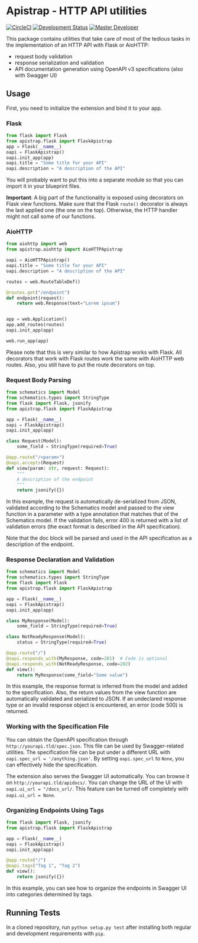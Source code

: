 # Apistrap - HTTP API utilities

[![CircleCI](https://circleci.com/gh/iterait/apistrap.png?style=shield&circle-token=6e0633d5636dd5b858dd4db501695e10b16f373f)](https://circleci.com/gh/iterait/apistrap/tree/master)
[![Development Status](https://img.shields.io/badge/status-CX%20Regular-brightgreen.svg?style=flat)]()
[![Master Developer](https://img.shields.io/badge/master-Jan%20Buchar-lightgrey.svg?style=flat)]()

This package contains utilities that take care of most of the tedious tasks in the implementation of an HTTP API with 
Flask or AioHTTP:

- request body validation
- response serialization and validation
- API documentation generation using OpenAPI v3 specifications (also with Swagger UI)

## Usage

First, you need to initialize the extension and bind it to your app.

### Flask

```python
from flask import Flask
from apistrap.flask import FlaskApistrap
app = Flask(__name__)
oapi = FlaskApistrap()
oapi.init_app(app)
oapi.title = "Some title for your API"
oapi.description = "A description of the API"
```

You will probably want to put this into a separate module so that you can import it in your blueprint files.

**Important**: A big part of the functionality is exposed using decorators on Flask view functions. Make sure that the 
Flask `route()` decorator is always the last applied one (the one on the top). Otherwise, the HTTP handler might not 
call some of our functions.

### AioHTTP

```python
from aiohttp import web
from apistrap.aiohttp import AioHTTPApistrap

oapi = AioHTTPApistrap()
oapi.title = "Some title for your API"
oapi.description = "A description of the API"

routes = web.RouteTableDef()

@routes.get("/endpoint")
def endpoint(request):
    return web.Response(text="Lorem ipsum")


app = web.Application()
app.add_routes(routes)
oapi.init_app(app)

web.run_app(app)
```

Please note that this is very similar to how Apistrap works with Flask. All decorators that work with Flask routes work
the same with AioHTTP web routes. Also, you still have to put the route decorators on top.

### Request Body Parsing

```python
from schematics import Model
from schematics.types import StringType
from flask import Flask, jsonify
from apistrap.flask import FlaskApistrap

app = Flask(__name__)
oapi = FlaskApistrap()
oapi.init_app(app)

class Request(Model):
    some_field = StringType(required=True)

@app.route("/<param>")
@oapi.accepts(Request)
def view(param: str, request: Request):
    """
    A description of the endpoint
    """
    return jsonify({})
```

In this example, the request is automatically de-serialized from JSON, validated according to the Schematics model and 
passed to the view function in a parameter with a type annotation that matches that of the Schematics model. If the 
validation fails, error 400 is returned with a list of validation errors (the exact format is described in the API 
specification).

Note that the doc block will be parsed and used in the API specification as a description of the endpoint.

### Response Declaration and Validation

```python
from schematics import Model
from schematics.types import StringType
from flask import Flask
from apistrap.flask import FlaskApistrap

app = Flask(__name__)
oapi = FlaskApistrap()
oapi.init_app(app)

class MyResponse(Model):
    some_field = StringType(required=True)

class NotReadyResponse(Model):
    status = StringType(required=True)

@app.route("/")
@oapi.responds_with(MyResponse, code=201)  # Code is optional
@oapi.responds_with(NotReadyResponse, code=202)
def view():
    return MyResponse(some_field="Some value")
```

In this example, the response format is inferred from the model and added to the specification. Also, the return values
from the view function are automatically validated and serialized to JSON. If an undeclared response type or an invalid 
response object is encountered, an error (code 500) is returned.

### Working with the Specification File

You can obtain the OpenAPI specification through `http://yourapi.tld/spec.json`. This file can be used by 
Swagger-related utilities. The specification file can be put under a different URL with 
`oapi.spec_url = '/anything.json'`. By setting `oapi.spec_url` to `None`, you can effectively hide the 
specification.

The extension also serves the Swagger UI automatically. You can browse it on `http://yourapi.tld/apidocs/`. You can 
change the URL of the UI with `oapi.ui_url = "/docs_url/`. This feature can be turned off completely with 
`oapi.ui_url = None`.

### Organizing Endpoints Using Tags

```python
from flask import Flask, jsonify
from apistrap.flask import FlaskApistrap

app = Flask(__name__)
oapi = FlaskApistrap()
oapi.init_app(app)

@app.route("/")
@oapi.tags("Tag 1", "Tag 2")
def view():
    return jsonify({})
```

In this example, you can see how to organize the endpoints in Swagger UI into categories determined by tags.

## Running Tests

In a cloned repository, run `python setup.py test` after installing both regular and development requirements with 
`pip`.
